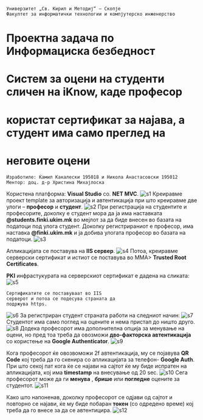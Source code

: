 ```
Универзитет „Св. Кирил и Методиј“ – Скопје
Факултет за информатички технологии и компјутерско инженерство
```
# Проектна задача по Информациска безбедност

# Систем за оцени на студенти сличен на iKnow, каде професор

# користат сертификат за најава, а студент има само преглед на

# неговите оцени

```
Изработиле: Ќамил Какалески 195018 и Никола Анастасовски 195012
Ментор: доц. д-р Христина Михајлоска
```

Користена платформа: **Visual Studio** со. **NET MVC**.
![s1](Screenshot_1.png)
Креиравме проект template за авторизација и автентикација при што
креиравме две улоги – **професор** и **студент**.
![s2](Screenshot_2.png)
При регистрација на студентите и професорите, доколку е студент мора да
ја има наставката **@students.finki.ukim.mk** во мејлот за да биде внесен во
базата на податоци под улога студент. Доколку регистрираниот е
професор, има наставка **@finki.ukim.mk** и ја добива улогата професор во
базата на податоци.
![s3](Screenshot_3.png)

Апликацијата се поставува на **IIS сервер**.
![s4](Screenshot_4.png)
Потоа, креиравме серверски сертификат и истиот
се поставува во MMA> **Trusted Root Certificates**.

**PKI** инфрастукурата на серверскиот сертификат е
дадена на сликата:
![s5](Screenshot_5.png)
```
Сертификатите се поставуваат во IIS
серверот и потоа се подесува страната да
подржува https.
```
![s6](Screenshot_6.png)
За регистриран студент страната работи на следниот начин:
![s7](Screenshot_7.png)
Студентот има само поглед на оцените и нема пристап до ништо друго.
![s8](Screenshot_8.png)
Додека професорот има дополнителна опција за менување на оцени, но
пред тоа треба да овозможи **дво-факторска автентикација** со користење
на **Google Authenticator**.
![s9](Screenshot_9.png)

Кога професорот ќе овозвоможи 2f автентикација, му се појавува **QR Code**
кој треба да го скенира со апликацијата за телефон- **Google Auth**. При што
секој пат кога ќе се најави на сајтот ќе му биде испратен на апликацијата,
кој има **timestamp** на внесување од 20 sec.
![s10](Screenshot_10.png)
Сега професорот може да ги **менува** , **брише** или **погледне** оцените за
студентот.
![s11](Screenshot_11.png)

Како што напоненав, доколку професорот се одјави од сајтот и повторно
се најави, ќе му биде побаран **токен** (со одредено време) кој треба да го
внесе за да се автентицира.
![s12](Screenshot_12.png)


